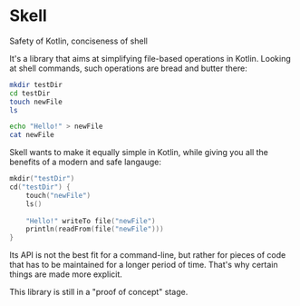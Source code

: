 # Skell
Safety of Kotlin, conciseness of shell

It's a library that aims at simplifying file-based operations in Kotlin.
Looking at shell commands, such operations are bread and butter there:

```bash
mkdir testDir
cd testDir
touch newFile
ls

echo "Hello!" > newFile
cat newFile
```

Skell wants to make it equally simple in Kotlin, while giving you all the benefits of a modern and safe langauge:

```kotlin
mkdir("testDir")
cd("testDir") {
    touch("newFile")
    ls()
    
    "Hello!" writeTo file("newFile")
    println(readFrom(file("newFile")))
}
```

Its API is not the best fit for a command-line, but rather for pieces of code that has to be maintained for a longer period of time.
That's why certain things are made more explicit.

This library is still in a "proof of concept" stage.
